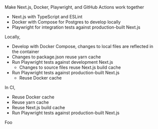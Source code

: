 Make Next.js, Docker, Playwright, and GitHub Actions work together

- Next.js with TypeScript and ESLint
- Docker with Compose for Postgres to develop locally
- Playwright for integration tests against production-built Next.js

Locally,

- Develop with Docker Compose, changes to local files are reflected in the container
- Changes to package.json reuse yarn cache
- Run Playwright tests against development Next.js
  - Changes to source files reuse Next.js build cache
- Run Playwright tests against production-built Next.js
  - Reuse Docker cache

In CI,

- Reuse Docker cache
- Reuse yarn cache
- Reuse Next.js build cache
- Run Playwright tests against production-built Next.js

Foo
